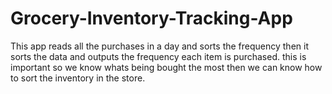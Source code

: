 # Grocery-Inventory-Tracking-App
This app reads all the purchases in a day and sorts the frequency then it sorts the data and outputs the frequency each item is purchased. 
this is important so we know whats being bought the most then we can know how to sort the inventory in the store.
